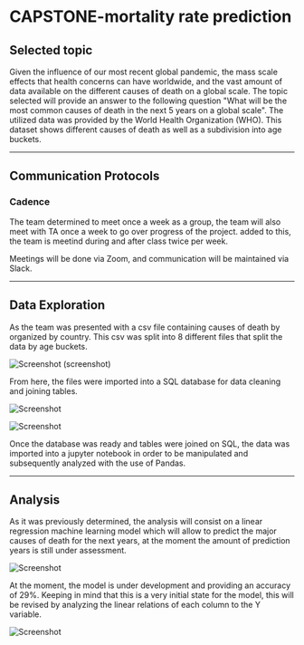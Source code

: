 # CAPSTONE-mortality rate prediction

## Selected topic

Given the influence of our most recent global pandemic, the mass scale effects that health concerns can have worldwide, and the vast amount of data available on the different causes of death on a global scale. The topic selected will provide an answer to the following question "What will be the most common causes of death in the next 5 years on a global scale". The utilized data was provided by the World Health Organization (WHO). This dataset shows different causes of death as well as a subdivision into age buckets.

----
## Communication Protocols
### Cadence 
The team determined to meet once a week as a group, the team will also meet with TA once a week to go over progress of the project. added to this, the team is meetind during and after class twice per week.

Meetings will be done via Zoom, and communication will be maintained via Slack.

----
## Data Exploration

As the team was presented with a csv file containing causes of death by organized by country. This csv was split into 8 different files that split the data by age buckets. 

![Screenshot](https://github.com/chgallegos/CAPSTONE-mortality-prediction/blob/main/resources/screenshots/raw_data.png)
(screenshot)

From here, the files were imported into a SQL database for data cleaning and joining tables.

![Screenshot](https://github.com/chgallegos/CAPSTONE-mortality-prediction/blob/main/resources/screenshots/table_creation.png)

![Screenshot](https://github.com/chgallegos/CAPSTONE-mortality-prediction/blob/main/resources/screenshots/table_join.png)

Once the database was ready and tables were joined on SQL, the data was imported into a jupyter notebook in order to be manipulated and subsequently analyzed with the use of Pandas.

----
## Analysis

As it was previously determined, the analysis will consist on a linear regression machine learning model which will allow to predict the major causes of death for the next years, at the moment the amount of prediction years is still under assessment. 

![Screenshot](https://github.com/chgallegos/CAPSTONE-mortality-prediction/blob/main/resources/screenshots/accuracy.png)

At the moment, the model is under development and providing an accuracy of 29%. Keeping in mind that this is a very initial state for the model, this will be revised by analyzing the linear relations of each column to the Y variable.

![Screenshot](https://github.com/chgallegos/CAPSTONE-mortality-prediction/blob/main/resources/screenshots/exploratory_graph.png)